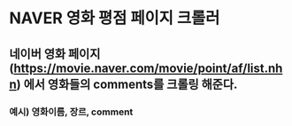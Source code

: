# NAVER 영화 평점 페이지 크롤러
## 네이버 영화 페이지(https://movie.naver.com/movie/point/af/list.nhn) 에서 영화들의 comments를 크롤링 해준다.
### 예시) 영화이름, 장르, comment
